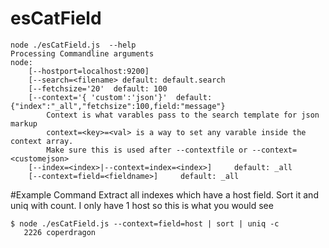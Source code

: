 # esCatField
```
node ./esCatField.js  --help
Processing Commandline arguments
node:
	[--hostport=localhost:9200]
	[--search=<filename> default: default.search
	[--fetchsize='20'  default: 100 
	[--context='{ 'custom':'json'}'  default:{"index":"_all","fetchsize":100,field:"message"}
		Context is what varables pass to the search template for json markup
		context=<key>=<val> is a way to set any varable inside the context array. 
		Make sure this is used after --contextfile or --context=<customejson>
	[--index=<index>|--context=index=<index>]     default: _all
	[--context=field=<fieldname>]     default: _all
```

#Example Command
Extract all indexes which have a host field. Sort it and uniq with count. I only have 1 host so this is what you would see

```
$ node ./esCatField.js --context=field=host | sort | uniq -c 
   2226 coperdragon
```

